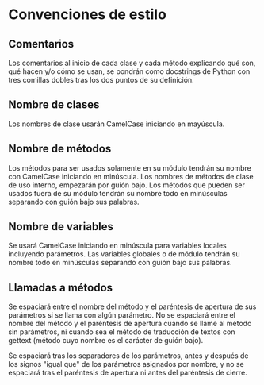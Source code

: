 Convenciones de estilo
======================

Comentarios
-----------

Los comentarios al inicio de cada clase y cada método explicando qué son, qué hacen y/o cómo se usan, se pondrán como docstrings de Python con tres comillas dobles tras los dos puntos de su definición.

Nombre de clases
----------------

Los nombres de clase usarán CamelCase iniciando en mayúscula.

Nombre de métodos
-----------------

Los métodos para ser usados solamente en su módulo tendrán su nombre con CamelCase iniciando en minúscula. Los nombres de métodos de clase de uso interno, empezarán por guión bajo. Los métodos que pueden ser usados fuera de su módulo tendrán su nombre todo en minúsculas separando con guión bajo sus palabras.

Nombre de variables
-------------------

Se usará CamelCase iniciando en minúscula para variables locales incluyendo parámetros. Las variables globales o de módulo tendrán su nombre todo en minúsculas separando con guión bajo sus palabras.

Llamadas a métodos
------------------

Se espaciará entre el nombre del método y el paréntesis de apertura de sus parámetros si se llama con algún parámetro. No se espaciará entre el nombre del método y el paréntesis de apertura cuando se llame al método sin parámetros, ni cuando sea el método de traducción de textos con gettext (método cuyo nombre es el carácter de guión bajo).

Se espaciará tras los separadores de los parámetros, antes y después de los signos "igual que" de los parámetros asignados por nombre, y no se espaciará tras el paréntesis de apertura ni antes del paréntesis de cierre.
